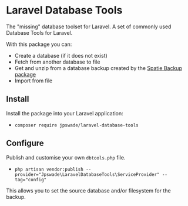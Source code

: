 # Laravel Database Tools

The "missing" database toolset for Laravel. A set of commonly used Database Tools for Laravel.
 
With this package you can:
- Create a database (if it does not exist)
- Fetch from another database to file
- Get and unzip from a database backup created by the [Spatie Backup package](https://github.com/spatie/laravel-backup)
- Import from file

## Install

Install the package into your Laravel application:

* `composer require jpswade/laravel-database-tools`

## Configure

Publish and customise your own `dbtools.php` file.

* `php artisan vendor:publish --provider="Jpswade\LaravelDatabaseTools\ServiceProvider" --tag="config"`

This allows you to set the source database and/or filesystem for the backup.
